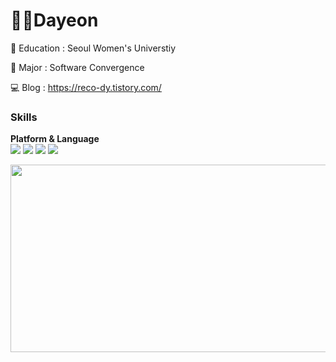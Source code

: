 # 🐻‍❄️️Dayeon

🏫 Education : Seoul Women's Universtiy

📱 Major : Software Convergence   

💻 Blog : https://reco-dy.tistory.com/

### Skills 

**Platform & Language**  
<img src="https://img.shields.io/badge/Android-3DDC84?style=flat-square&logo=Android&logoColor=white"/> <img src="https://img.shields.io/badge/Kotlin-7F52FF?style=flat-square&logo=Kotlin&logoColor=white"/> <img src="https://img.shields.io/badge/Java-007396?style=flat-square&logo=Java&logoColor=white"/> <img src="https://img.shields.io/badge/C++-00599C?style=flat-square&logo=C++&logoColor=white"/>


<a href="https://github.com/devxb/gitanimals">
<img
  src="https://render.gitanimals.org/farms/ddyeon"
  width="600"
  height="300"
/>
</a>
